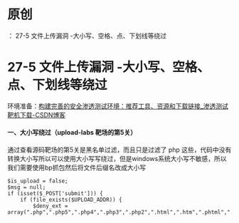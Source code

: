 # 原创
：  27-5 文件上传漏洞 -大小写、空格、点、下划线等绕过

# 27-5 文件上传漏洞 -大小写、空格、点、下划线等绕过

环境准备：[构建完善的安全渗透测试环境：推荐工具、资源和下载链接_渗透测试靶机下载-CSDN博客](https://blog.csdn.net/weixin_43263566/article/details/129031187)

#### 一、大小写绕过（upload-labs 靶场的第5关）

通过查看源码靶场的第5关是黑名单过滤，而且只是过滤了 php 这些，代码中没有转换大小写所以可以使用大小写写绕过，但是windows系统大小写不敏感，所以我们需要使用bp抓包然后将文件后缀名改成大小写

```
$is_upload = false;
$msg = null;
if (isset($_POST['submit'])) {
    if (file_exists($UPLOAD_ADDR)) {
        $deny_ext = array(".php",".php5",".php4",".php3",".php2",".html",".htm",".phtml",".pHp",".pHp5",".pHp4",".pHp3",".pHp2",".Html",".Htm",".pHtml",".jsp",".jspa",".jspx",".jsw",".jsv",".jspf",".jtml",".jSp",".jSpx",".jSpa",".jSw",&amp;
```
